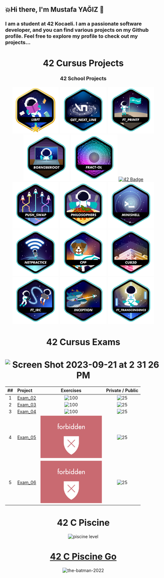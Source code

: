 ## 💥Hi there, I'm Mustafa YAĞIZ 👋

### I am a student at 42 Kocaeli. I am a passionate software developer, and you can find various projects on my Github profile. Feel free to explore my profile to check out my projects...

<h1 align="center"> 42 Cursus Projects </h1>

<div align="center">

### 42 School Projects
<div align="center">

<a href="https://github.com/myagjz/42-libft">![42 Badge](https://github.com/myagjz/myagjz/blob/main/42-Project-Badges/libftm.png)</a>
<a href="https://github.com/myagjz/42-get_next_line">![42 Badge](https://github.com/myagjz/myagjz/blob/main/42-Project-Badges/get_next_linee.png)</a>
<a href="https://github.com/myagjz/42-ft_printf">![42 Badge](https://github.com/myagjz/myagjz/blob/main/42-Project-Badges/ft_printfe.png)</a>
<a href="https://github.com/myagjz/42-Born2beroot">![42 Badge](https://github.com/myagjz/myagjz/blob/main/42-Project-Badges/born2beroote.png)</a>
<a href="https://github.com/myagjz/42-fract-ol">![42 Badge](https://github.com/myagjz/myagjz/blob/main/42-Project-Badges/fract-ole.png)</a>
<a href="https://github.com/myagjz/42-minitalk">![42 Badge](https://github.com/myagjz/myagjz/blob/main/42-Project-Badges/42_badges/pipexe.png)</a>
<a href="https://github.com/myagjz/42-push_swap">![42 Badge](https://github.com/myagjz/myagjz/blob/main/42-Project-Badges/push_swape.png)</a>
<a href="https://github.com/myagjz/42-Philosophers">![42 Badge](https://github.com/myagjz/myagjz/blob/main/42-Project-Badges/philosopherse.png)</a>
<a href="https://github.com/myagjz/42-minishell">![42 Badge](https://github.com/myagjz/myagjz/blob/main/42-Project-Badges/minishelle.png)</a>
<a href="https://github.com/myagjz/NetPractice">![42 Badge](https://github.com/myagjz/myagjz/blob/main/42-Project-Badges/netpracticee.png)</a>
<a href="https://github.com/myagjz/CPP-Modules">![42 Badge](https://github.com/myagjz/myagjz/blob/main/42-Project-Badges/cppe.png)</a>
<a href="https://github.com/myagjz/cub3d">![42 Badge](https://github.com/myagjz/myagjz/blob/main/42-Project-Badges/cub3de.png)</a>
<a href="https://github.com/myagjz/42-ft_irc">![42 Badge](https://github.com/myagjz/myagjz/blob/main/42-Project-Badges/ft_irce.png)</a>
<a href="https://github.com/myagjz/42-Inception">![42 Badge](https://github.com/myagjz/myagjz/blob/main/42-Project-Badges/inceptione.png)</a>
<a href="https://github.com/myagjz/42-ft_transcendence">![42 Badge](https://github.com/myagjz/myagjz/blob/main/42-Project-Badges/ft_transcendencee.png)</a>

</div>

<h1 align="center"> 42 Cursus Exams </h1>
<h1 align="center"> <img width="599" alt="Screen Shot 2023-09-21 at 2 31 26 PM" src="https://github.com/myagjz/myagjz/assets/112881823/4724d39d-6cc8-4f87-9826-ff11fcf28acf"></h1>

<div align="center">
   
| ## | Project | Exercises | Private / Public |
|:----:|:-----------------------------------|:------------------:|:------------------:|
| 1 | <a href="https://github.com/myagjz/42-Exam_Rank_02">Exam_02</a> | <img width="196" alt="100" src="https://github.com/myagjz/myagjz/assets/112881823/365854f6-fcd6-4071-bd55-dcd5b98099af"> | <img width="100" alt="25" src="https://github.com/myagjz/myagjz/assets/112881823/67a55974-e6db-4e3f-a438-a337dfb81042"> |
| 2 | <a href="https://github.com/myagjz/42-Exam_Rank_03">Exam_03</a> | <img width="196" alt="100" src="https://github.com/myagjz/myagjz/assets/112881823/365854f6-fcd6-4071-bd55-dcd5b98099af"> | <img width="100" alt="25" src="https://github.com/myagjz/myagjz/assets/112881823/67a55974-e6db-4e3f-a438-a337dfb81042"> |
| 3 | <a href="https://github.com/myagjz/42-Exam_Rank_04">Exam_04</a> | <img width="196" alt="100" src="https://github.com/myagjz/myagjz/assets/112881823/365854f6-fcd6-4071-bd55-dcd5b98099af"> | <img width="100" alt="25" src="https://github.com/myagjz/myagjz/assets/112881823/67a55974-e6db-4e3f-a438-a337dfb81042"> |
| 4 | <a href="https://github.com/myagjz/42-Exam_Rank_05">Exam_05</a> | <img width="198" alt="sub" src="https://github.com/myagjz/42-Project-Badges/blob/main/Point/forbidden.png"> | <img width="100" alt="25" src="https://github.com/myagjz/myagjz/assets/112881823/ee5be70b-c73c-4647-8aac-baebca5865a9"> |
| 5 | <a href="https://github.com/myagjz/42-Exam_Rank_06">Exam_06</a> | <img width="198" alt="sub" src="https://github.com/myagjz/42-Project-Badges/blob/main/Point/forbidden.png"> | <img width="100" alt="25" src="https://github.com/myagjz/myagjz/assets/112881823/ee5be70b-c73c-4647-8aac-baebca5865a9"> |
</div>

<h1 align="center"> 42 C Piscine</h1>     
<img width="1133" alt="piscine level" src="https://github.com/myagjz/myagjz/assets/112881823/568eb76b-5574-41f4-b181-f8af0c06ee3f">
<h1 align="center"><a href="https://github.com/myagjz/42-C_Piscine">42 C Piscine Go</a></h1>
    

![the-batman-2022](https://github.com/myagjz/myagjz/assets/112881823/62a66408-35ff-40ff-b240-144ef52a3410)

<!--
**myagjz/myagjz** is a ✨ _special_ ✨ repository because its `README.md` (this file) appears on your GitHub profile.


Here are some ideas to get you started:

- 🔭 I’m currently working on ...
- 🌱 I’m currently learning ...
- 👯 I’m looking to collaborate on ...
- 🤔 I’m looking for help with ...
- 💬 Ask me about ...
- 📫 How to reach me: ...
- 😄 Pronouns: ...
- ⚡ Fun fact: ...
-->
